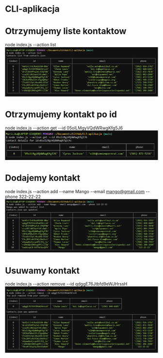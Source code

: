 # CLI-aplikacja

# Otrzymujemy liste kontaktow

node index.js --action list
![Wynik w konsoli](/assets/action%20list.png)

# Otrzymujemy kontakt po id

node index.js --action get --id 05olLMgyVQdWRwgKfg5J6
![Wynik w konsoli](/assets/action%20get.png)

# Dodajemy kontakt

node index.js --action add --name Mango --email mango@gmail.com --phone 322-22-22
![Wynik w konsoli](/assets/action%20add.png)

# Usuwamy kontakt

node index.js --action remove --id qdggE76Jtbfd9eWJHrssH
![Wynik w konsoli](/assets/action%20remove.png)
